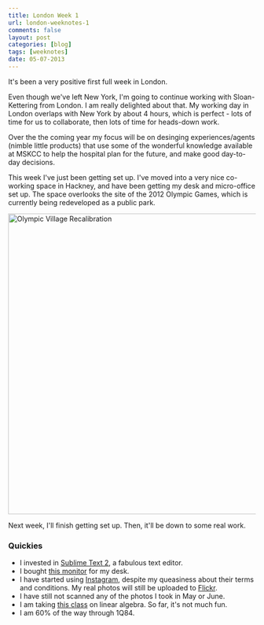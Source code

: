 ```yaml
---
title: London Week 1
url: london-weeknotes-1
comments: false
layout: post
categories: [blog]
tags: [weeknotes]
date: 05-07-2013
---
```

It's been a very positive first full week in London. 

Even though we've left New York, I'm going to continue working with Sloan-Kettering from London. I am really delighted about that. My working day in London overlaps with New York by about 4 hours, which is perfect - lots of time for us to collaborate, then lots of time for heads-down work. 

Over the the coming year my focus will be on desinging experiences/agents (nimble little products) that use some of the wonderful knowledge available at MSKCC to help the hospital plan for the future, and make good day-to-day decisions.

This week I've just been getting set up. I've moved into a very nice co-working space in Hackney, and have been getting my desk and micro-office set up. The space overlooks the site of the 2012 Olympic Games, which is currently being redeveloped as a public park.

<img src="http://farm4.staticflickr.com/3766/9212353117_ecd0ce2357_o.jpg" width="612" height="612" alt="Olympic Village Recalibration" class="photo">

Next week, I'll finish getting set up. Then, it'll be down to some real work. 

### Quickies
* I invested in [Sublime Text 2](http://www.sublimetext.com/2), a fabulous text editor. 
* I bought [this monitor](http://www.amazon.co.uk/gp/product/B005QVZ79C/ref=oh_details_o00_s00_i02?ie=UTF8&psc=1) for my desk.
* I have started using [Instagram](http://instagram.com/paulmayorg/), despite my queasiness about their terms and conditions. My real photos will still be uploaded to [Flickr](http://www.flickr.com/photos/paulmmay/). 
* I have still not scanned any of the photos I took in May or June.
* I am taking [this class](https://class.coursera.org/matrix-001/) on linear algebra. So far, it's not much fun.  
* I am 60% of the way through 1Q84.